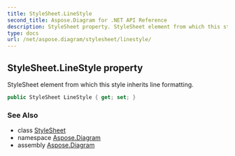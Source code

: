 ```yaml
---
title: StyleSheet.LineStyle
second_title: Aspose.Diagram for .NET API Reference
description: StyleSheet property. StyleSheet element from which this style inherits line formatting
type: docs
url: /net/aspose.diagram/stylesheet/linestyle/
---
```

## StyleSheet.LineStyle property

StyleSheet element from which this style inherits line formatting.

```csharp
public StyleSheet LineStyle { get; set; }
```

### See Also

* class [StyleSheet](../)
* namespace [Aspose.Diagram](../../stylesheet/)
* assembly [Aspose.Diagram](../../../)


